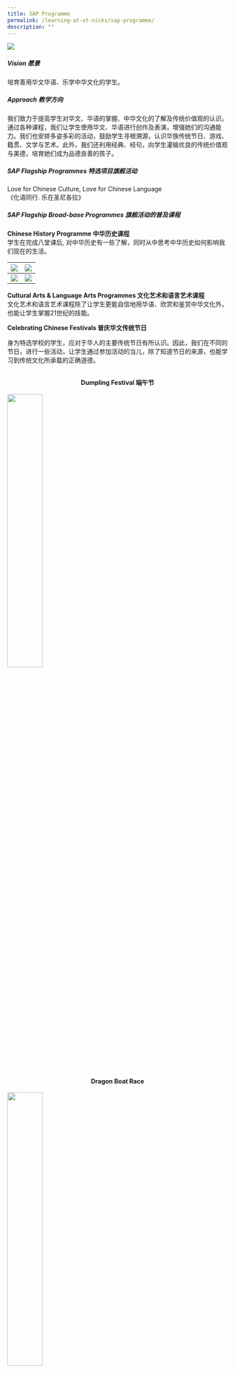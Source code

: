 ```yaml
---
title: SAP Programme
permalink: /learning-at-st-nicks/sap-programme/
description: ""
---
```

![](/images/01%20Banner%20Photos/learning-at-stnicks.jpg)

##### **Vision 愿景**

培育善用华文华语、乐学中华文化的学生。

##### **Approach 教学方向**&nbsp;

我们致力于提高学生对华文、华语的掌握、中华文化的了解及传统价值观的认识。通过各种课程，我们让学生使用华文、华语进行创作及表演，增强她们的沟通能力。我们也安排多姿多彩的活动，鼓励学生寻根溯源，认识华族传统节日、游戏、籍贯、文学与艺术。此外，我们还利用经典、经句，向学生灌输优良的传统价值观与美德，培育她们成为品德良善的孩子。

##### **SAP Flagship Programmes 特选项目旗舰活动**  
Love for Chinese Culture, Love for Chinese Language&nbsp;  
《化语同行. 乐在圣尼各拉》

##### **SAP Flagship Broad-base Programmes 旗舰活动的普及课程**

**Chinese History Programme 中华历史课程**<br>
学生在完成八堂课后, 对中华历史有一些了解，同时从中思考中华历史如何影响我们现在的生活。  

| ![](/images/02%20Learning%20@%20St%20Nicks/07%20SAP%20Programme/Picture%201.jpg) |![](/images/02%20Learning%20@%20St%20Nicks/07%20SAP%20Programme/Picture%203.jpg) |
| --- | --- |
| ![](/images/02%20Learning%20@%20St%20Nicks/07%20SAP%20Programme/Picture%202.jpg) | ![](/images/02%20Learning%20@%20St%20Nicks/07%20SAP%20Programme/Picture%204.png) |

**Cultural Arts &amp; Language Arts Programmes 文化艺术和语言艺术课程**<br>
文化艺术和语言艺术课程除了让学生更能自信地用华语、欣赏和鉴赏中华文化外，也能让学生掌握21世纪的技能。

**Celebrating Chinese Festivals 普庆华文传统节日**

身为特选学校的学生，应对于华人的主要传统节日有所认识。因此，我们在不同的节日，进行一些活动，让学生通过参加活动的当儿，除了知道节日的来源，也能学习到传统文化所承载的正确道德。<br><br>

<div style="text-align:center"><b>Dumpling Festival 端午节</b></div><br>

<img src="/images/02%20Learning%20@%20St%20Nicks/07%20SAP%20Programme/Picture%205.png" style="width: 40%" align="center">
<div style="text-align:center"><b>Dragon Boat Race</b></div><br>

<img src="/images/02%20Learning%20@%20St%20Nicks/07%20SAP%20Programme/Picture%206.png" style="width: 40%" align="center">
<div style="text-align:center"><b>Making of Potpourri</b></div><br>

<img src="/images/02%20Learning%20@%20St%20Nicks/07%20SAP%20Programme/Picture%207.png" style="width: 40%" align="center">
<div style="text-align:center"><b>Dumpling Wrapping</b></div><br>

<img src="/images/02%20Learning%20@%20St%20Nicks/07%20SAP%20Programme/Picture%208.png" style="width: 40%" align="center">
<div style="text-align:center"><b>What's in Dumplings</b></div><br><br>

<div style="text-align:center"><b>Mid-Autumn Festival 中秋节</b></div><br>

<img src="/images/02%20Learning%20@%20St%20Nicks/07%20SAP%20Programme/Picture%209.png" style="width: 40%" align="center">
<div style="text-align:center"><b>Lantern Designing</b></div><br>

<img src="/images/02%20Learning%20@%20St%20Nicks/07%20SAP%20Programme/Picture%2010.png" style="width: 40%" align="center">
<div style="text-align:center"><b>Pomelo Peeling Competition</b></div><br>

<img src="/images/02%20Learning%20@%20St%20Nicks/07%20SAP%20Programme/Picture%2011.png" style="width: 40%" align="center">
<div style="text-align:center"><b>Making Mooncake</b></div><br>

<img src="/images/02%20Learning%20@%20St%20Nicks/07%20SAP%20Programme/Picture%2012.png" style="width: 40%" align="center">
<div style="text-align:center"><b>Solving Riddles</b></div><br><br>

**Reading Programmes**

阅读是加强学习的关键。因此，我们主办了一系列和阅读有关的活动，希望学生能通过“悦读”中文书本（喜欢并开心地阅读），喜欢华文、华语及中华文化。

"悦读"周的一些活动:

1.  亲子讲故事比赛 Parent-child story telling competition for P1 &amp; P2 levels (via video submission)
2.  创意讲故事比赛 Creative story telling competition for P3-P5 levels (via video submission)
3.  阅读大使工作坊 Chinese Language Story books Ambassador Workshop

![](/images/02%20Learning%20@%20St%20Nicks/07%20SAP%20Programme/Picture%2013.png)<br>![](/images/02%20Learning%20@%20St%20Nicks/07%20SAP%20Programme/Picture%2014.png)

##### **SAP Flagship Quality Peak Programmes 旗舰活动的深化课程**

**Chinese Cultural &amp; Language Club (CCLC) 华文才艺俱乐部**

这是提供给对华文、华语有兴趣，并热爱演艺与广播的学生的平台。成员在每个星期五下午两点至四点参加这个辅助课程。

**Training Sessions for Chinese Language Ambassadors (CLA) 阅读大使培训**

阅读大使在推广阅读书籍这一块功不可没。她们在接受培训后，学以致用，平时在学校除了极力为同学推荐好书，在阅读周里更通过有趣的方式和同学分享有趣的故事书。

**母语双周**

圣尼各拉的母语双周定于每年第一学段的第十周和第二学段的第一周。今年也不例外。由于今年三月还处于冠病措施还未开放周期，因此部门就安排了一系列网上的活动其中有：一、二年级同学的“动物园上线咯”之熊猫宝宝饲养员；三、四年级的“动物园上线咯”之到脆弱森林去和五、六年级的兴趣课如棒偶、香囊、团扇画、中国结及泥塑制作课。除此，华文科代表也在课堂上和同学玩她们准备的语文游戏，希望和班上同学一起从玩游戏中加强华文、华语的学习。